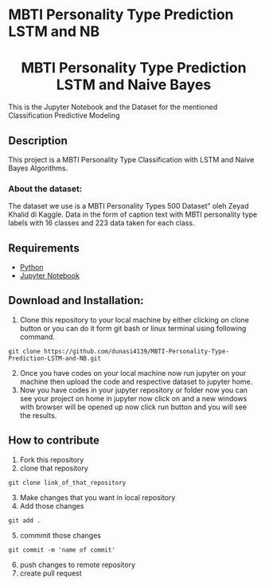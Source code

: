 # MBTI Personality Type Prediction LSTM and NB

<h1 align="center"> MBTI Personality Type Prediction LSTM and Naive Bayes</h1>
This is the Jupyter Notebook and the Dataset for the mentioned Classification Predictive Modeling

## Description

This project is a MBTI Personality Type Classification with LSTM and Naive Bayes Algorithms.

### About the dataset:

The dataset we use is a MBTI Personality Types 500 Dataset” oleh Zeyad Khalid di Kaggle. Data in the form of caption text with MBTI personality type labels with 16 classes and 223 data taken for each class.

## Requirements

- [Python](https://www.python.org/?downloads)
- [Jupyter Notebook](https://www.dataquest.io/blog/jupyter-notebook-tutorial/)

## Download and Installation:

1. Clone this repository to your local machine by either clicking on clone button or you can do it form git bash or linux terminal using following command.

```
git clone https://github.com/dunasi4139/MBTI-Personality-Type-Prediction-LSTM-and-NB.git
```

2. Once you have codes on your local machine now run jupyter on your machine then upload the code and respective dataset to jupyter home.
3. Now you have codes in your jupyter repository or folder now you can see your project on home in jupyter now click on and a new windows with browser will be opened up now click run button and you will see the results.

## How to contribute

1. Fork this repository
2. clone that repository

```
git clone link_of_that_repository
```

3. Make changes that you want in local repository
4. Add those changes

```
git add .
```

5. commmit those changes

```
git commit -m 'name of commit'
```

6. push changes to remote repository
7. create pull request
